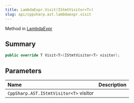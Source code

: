 ```yaml
---
title: LambdaExpr.Visit(IStmtVisitor<T>)
slug: api/cppsharp.ast.lambdaexpr.visit
---
```

Method in [LambdaExpr](/api/cppsharp/ast/lambdaexpr)

## Summary



```csharp
public override T Visit<T>(IStmtVisitor<T> visitor);
```

## Parameters

|Name|Description|
|:---|:---|
|`CppSharp.AST.IStmtVisitor<T>` visitor||

